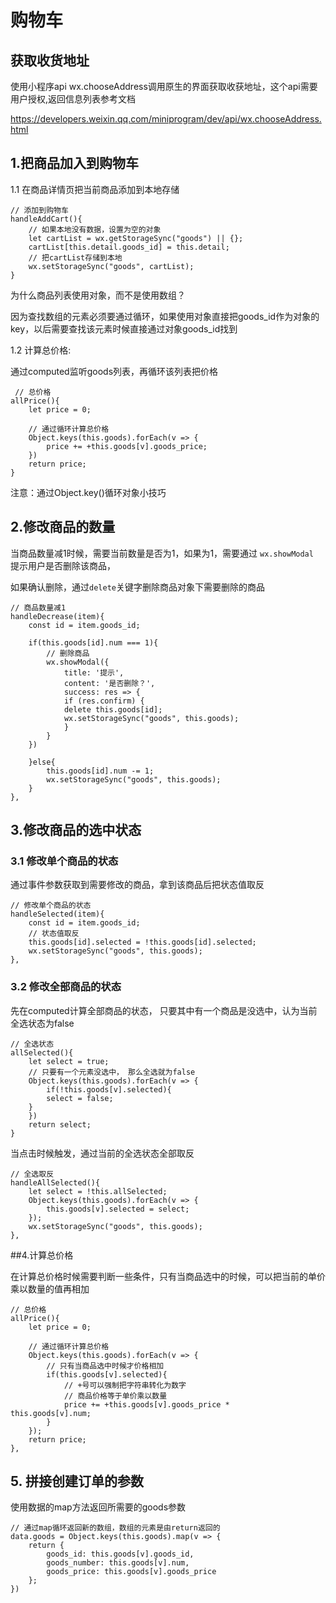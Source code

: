 # 购物车

## 获取收货地址

使用小程序api  wx.chooseAddress调用原生的界面获取收获地址，这个api需要用户授权,返回信息列表参考文档

https://developers.weixin.qq.com/miniprogram/dev/api/wx.chooseAddress.html

## 1.把商品加入到购物车

1.1 在商品详情页把当前商品添加到本地存储

```
// 添加到购物车
handleAddCart(){
    // 如果本地没有数据，设置为空的对象
    let cartList = wx.getStorageSync("goods") || {};
    cartList[this.detail.goods_id] = this.detail;
    // 把cartList存储到本地
    wx.setStorageSync("goods", cartList);
}
```

为什么商品列表使用对象，而不是使用数组？

因为查找数组的元素必须要通过循环，如果使用对象直接把goods_id作为对象的key，以后需要查找该元素时候直接通过对象goods_id找到

1.2 计算总价格:

通过computed监听goods列表，再循环该列表把价格

```
 // 总价格
allPrice(){
 	let price = 0;

	// 通过循环计算总价格
	Object.keys(this.goods).forEach(v => {
		price += +this.goods[v].goods_price;
	})
	return price;
}
```

注意：通过Object.key()循环对象小技巧

## 2.修改商品的数量

当商品数量减1时候，需要当前数量是否为1，如果为1，需要通过 `wx.showModal `提示用户是否删除该商品，

如果确认删除，通过`delete`关键字删除商品对象下需要删除的商品



```
// 商品数量减1
handleDecrease(item){
	const id = item.goods_id;

	if(this.goods[id].num === 1){
		// 删除商品
		wx.showModal({
            title: '提示',
            content: '是否删除？',
            success: res => {
            if (res.confirm) {
            delete this.goods[id]; 
            wx.setStorageSync("goods", this.goods);
            }
		}
	})

	}else{
        this.goods[id].num -= 1;
        wx.setStorageSync("goods", this.goods);
	} 
},
```



## 3.修改商品的选中状态

### 3.1 修改单个商品的状态

通过事件参数获取到需要修改的商品，拿到该商品后把状态值取反

```
// 修改单个商品的状态
handleSelected(item){
	const id = item.goods_id;
	// 状态值取反
	this.goods[id].selected = !this.goods[id].selected;
	wx.setStorageSync("goods", this.goods);
},
```

### 3.2 修改全部商品的状态

先在computed计算全部商品的状态， 只要其中有一个商品是没选中，认为当前全选状态为false

```
// 全选状态
allSelected(){
	let select = true;
	// 只要有一个元素没选中， 那么全选就为false
	Object.keys(this.goods).forEach(v => {
		if(!this.goods[v].selected){
		select = false;
	}
	})
	return select;
}
```

当点击时候触发，通过当前的全选状态全部取反

```
// 全选取反
handleAllSelected(){
	let select = !this.allSelected;
	Object.keys(this.goods).forEach(v => {
		this.goods[v].selected = select;
	});
	wx.setStorageSync("goods", this.goods);
},
```



##4.计算总价格

在计算总价格时候需要判断一些条件，只有当商品选中的时候，可以把当前的单价乘以数量的值再相加

```
// 总价格
allPrice(){
	let price = 0;

	// 通过循环计算总价格
	Object.keys(this.goods).forEach(v => {
        // 只有当商品选中时候才价格相加
        if(this.goods[v].selected){
            // +号可以强制把字符串转化为数字
            // 商品价格等于单价乘以数量
            price += +this.goods[v].goods_price * 		this.goods[v].num;
        }
	});
	return price;
},
```

## 5. 拼接创建订单的参数

使用数据的map方法返回所需要的goods参数

```
// 通过map循环返回新的数组，数组的元素是由return返回的
data.goods = Object.keys(this.goods).map(v => {
	return {
    	goods_id: this.goods[v].goods_id,
    	goods_number: this.goods[v].num,
    	goods_price: this.goods[v].goods_price
    };
})  
```

